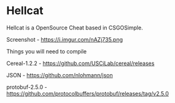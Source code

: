 # Hellcat
Hellcat is a OpenSource Cheat based in CSGOSimple.

Screenshot - https://i.imgur.com/nAZj735.png

Things you will need to compile

Cereal-1.2.2 - https://github.com/USCiLab/cereal/releases


JSON - https://github.com/nlohmann/json


protobuf-2.5.0 - https://github.com/protocolbuffers/protobuf/releases/tag/v2.5.0
